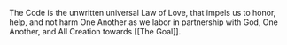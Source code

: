 The Code is the unwritten universal Law of Love, that impels us to honor, help, and not harm One Another as we labor in partnership with God, One Another, and All Creation towards [[The Goal]]. 